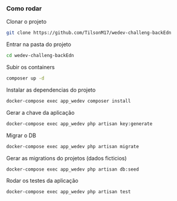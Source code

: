 ### Como rodar
Clonar o projeto
```sh
git clone https://github.com/TilsonM17/wedev-challeng-backEdn
```
Entrar na pasta do projeto
```sh
cd wedev-challeng-backEdn
```
Subir os containers
```sh
composer up -d
```
Instalar as dependencias do projeto
```sh
docker-compose exec app_wedev composer install
```
Gerar a chave da aplicação
```sh
docker-compose exec app_wedev php artisan key:generate
```
Migrar o DB
```sh
docker-compose exec app_wedev php artisan migrate
```
Gerar as migrations do projetos (dados ficticios)
```sh
docker-compose exec app_wedev php artisan db:seed
```
Rodar os testes da aplicação
```sh
docker-compose exec app_wedev php artisan test
```
